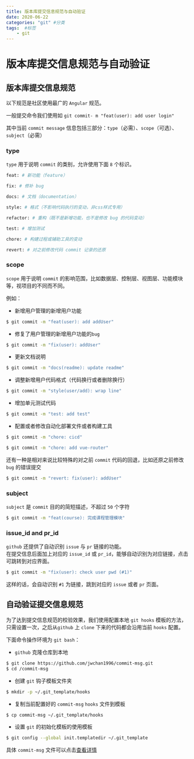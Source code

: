```yaml
---
title: 版本库提交信息规范与自动验证
date: 2020-06-22
categories: "git" #分类
tags:  #标签
    - git
---
```


# 版本库提交信息规范与自动验证

## 版本库提交信息规范

以下规范是社区使用最广的 `Angular` 规范。

一般提交命令我们使用如 `git commit- m "feat(user): add user login"`

其中当前 `commit message` 信息包括三部分：`type`（必需）、`scope`（可选）、 `subject`（必需）

### type

`type` 用于说明 `commit` 的类别，允许使用下面 `8` 个标识。

```bash
feat: # 新功能（feature）

fix: # 修补 bug

docs: # 文档（documentation）

style: # 格式（不影响代码执行的变动，非css样式专用）

refactor: # 重构（既不是新增功能，也不是修改 bug 的代码变动）

test: # 增加测试

chore: # 构建过程或辅助工具的变动

revert: # 对之前修改代码 commit 记录的还原
```

### scope

`scope` 用于说明 `commit` 的影响范围，比如数据层、控制层、视图层、功能模块等，视项目的不同而不同。

例如：

- 新增用户管理的新增用户功能
```bash
$ git commit -m "feat(user): add addUser"
```

- 修复了用户管理的新增用户功能的`bug`
```bash
$ git commit -m "fix(user): addUser"
```

- 更新文档说明
```bash
$ git commit -m "docs(readme): update readme"
```

- 调整新增用户代码格式（代码换行或者删除换行）
```bash
$ git commit -m "style(user/add): wrap line"
```

- 增加单元测试代码
```bash
$ git commit -m "test: add test"
```

- 配置或者修改自动化部署文件或者构建工具
```bash
$ git commit -m "chore: cicd"

$ git commit -m "chore: add vue-router"
```

还有一种是相对来说比较特殊的对之前 `commit` 代码的回退，比如还原之前修改 `bug` 的错误提交
```bash
$ git commit -m "revert: fix(user): addUser"
```

### subject

`subject` 是 `commit` 目的的简短描述，不超过 `50` 个字符

```bash
$ git commit -m "feat(course): 完成课程管理模块"
```

### issue_id and pr_id

`github` 还提供了自动识别 `issue` 与 `pr` 链接的功能。  
在提交信息后面加上对应的 `issue_id` 或 `pr_id`，能够自动识别为对应链接，点击可跳转到对应界面。 

```bash
$ git commit -m "fix(user): check user pwd (#1)"
```

这样的话，会自动识别 `#1` 为链接，跳到对应的 `issue` 或者 `pr` 页面。

## 自动验证提交信息规范

为了达到提交信息规范的校验效果，我们使用配置本地 `git hooks` 模板的方法，只需设置一次，之后从`github` 上 `clone` 下来的代码都会沿用当前 `hooks` 配置。

下面命令操作环境为 `git bash`：

- `github` 克隆仓库到本地
```bash
$ git clone https://github.com/jwchan1996/commit-msg.git
$ cd /commit-msg
```

- 创建 `git` 钩子模板文件夹
```bash
$ mkdir -p ~/.git_template/hooks 
```

- 复制当前配置好的 `commit-msg` `hooks` 文件到模板 
```bash
$ cp commit-msg ~/.git_template/hooks
```

- 设置 `git` 的初始化模板的使用模板
```bash
$ git config --global init.templatedir ~/.git_template 
```

具体 `commit-msg` 文件可以点击[查看详情](https://github.com/jwchan1996/commit-msg.git)